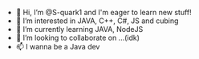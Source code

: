 - 👋 Hi, I’m @S-quark1 and I'm eager to learn new stuff!
- 👀 I’m interested in JAVA, C++, C#, JS and cubing
- 🌱 I’m currently learning JAVA, NodeJS
- 💞️ I’m looking to collaborate on ...(idk)
- 📫 I wanna be a Java dev

<!---
S-quark1/S-quark1 is a ✨ special ✨ repository because its `README.md` (this file) appears on your GitHub profile.
You can click the Preview link to take a look at your changes.
--->

